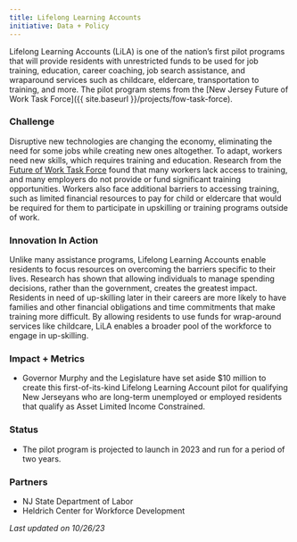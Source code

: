 ```yaml
---
title: Lifelong Learning Accounts
initiative: Data + Policy
---
```


Lifelong Learning Accounts (LiLA) is one of the nation’s first pilot programs that will provide residents with unrestricted funds to be used for job training, education, career coaching, job search assistance, and wraparound services such as childcare, eldercare, transportation to training, and more. The pilot program stems from the [New Jersey Future of Work Task Force]({{ site.baseurl }}/projects/fow-task-force).

### Challenge
 Disruptive new technologies are changing the economy, eliminating the need for some jobs while creating new ones altogether. To adapt, workers need new skills, which requires training and education. Research from the [Future of Work Task Force](https://fowtf.innovation.nj.gov/resources.html) found that many workers lack access to training, and many employers do not provide or fund significant training opportunities. Workers also face additional barriers to accessing training, such as limited financial resources to pay for child or eldercare that would be required for them to participate in upskilling or training programs outside of work.

### Innovation In Action
 Unlike many assistance programs, Lifelong Learning Accounts enable residents to focus resources on overcoming the barriers specific to their lives. Research has shown that allowing individuals to manage spending decisions, rather than the government, creates the greatest impact. Residents in need of up-skilling later in their careers are more likely to have families and other financial obligations and time commitments that make training more difficult. By allowing residents to use funds for wrap-around services like childcare, LiLA enables a broader pool of the workforce to engage in up-skilling.

### Impact + Metrics

- Governor Murphy and the Legislature have set aside $10 million to create this first-of-its-kind Lifelong Learning Account pilot for qualifying New Jerseyans who are long-term unemployed or employed residents that qualify as Asset Limited Income Constrained.

### Status

- The pilot program is projected to launch in 2023 and run for a period of two years.

### Partners

- NJ State Department of Labor
- Heldrich Center for Workforce Development

*Last updated on 10/26/23*